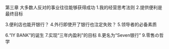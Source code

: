 第三章 大多数人反对的事业往往能够获得成功
1.我的经营思考法则
2.提供便利是最终目标

3.便利店也能开银行？
4.外行即使开了银行也注定失败？
5.领导者的必备素质

6.“IY BANK”的诞生
7.实现“三年内盈利”的目标
8.更名为“Seven银行”
9.零售の哲学